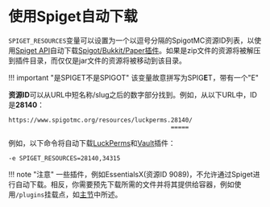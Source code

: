 # 使用Spiget自动下载

`SPIGET_RESOURCES`变量可以设置为一个以逗号分隔的SpigotMC资源ID列表，以使用[Spiget API](https://spiget.org/)自动下载[Spigot/Bukkit/Paper插件](https://www.spigotmc.org/resources/)。如果是zip文件的资源将被解压到插件目录，而仅仅是jar文件的资源将被移动到该目录。

!!! important "是SPIGET不是SPIGOT"
    该变量故意拼写为SPIG**E**T，带有一个"E"

**资源ID**可以从URL中短名称/slug之后的数字部分找到。例如，从以下URL中，ID是**28140**：

    https://www.spigotmc.org/resources/luckperms.28140/
                                                 =====

例如，以下命令将自动下载[LuckPerms](https://www.spigotmc.org/resources/luckperms.28140/)和[Vault](https://www.spigotmc.org/resources/vault.34315/)插件：

    -e SPIGET_RESOURCES=28140,34315

!!! note "注意"
    一些插件，例如EssentialsX(资源ID 9089)，不允许通过Spiget进行自动下载。相反，你需要预先下载所需的文件并将其提供给容器，例如使用`/plugins`挂载点，如[主节](index.md)中所述。